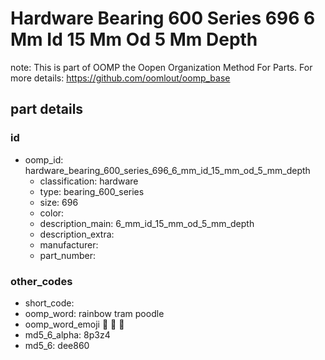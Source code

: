 # Hardware Bearing 600 Series 696 6 Mm Id 15 Mm Od 5 Mm Depth  

note: This is part of OOMP the Oopen Organization Method For Parts. For more details: https://github.com/oomlout/oomp_base

##  part details





### id
* oomp_id: hardware_bearing_600_series_696_6_mm_id_15_mm_od_5_mm_depth
  * classification: hardware
  * type: bearing_600_series
  * size: 696
  * color: 
  * description_main: 6_mm_id_15_mm_od_5_mm_depth
  * description_extra: 
  * manufacturer: 
  * part_number: 

### other_codes
* short_code: 
* oomp_word: rainbow tram poodle
* oomp_word_emoji :rainbow: :tram: :poodle:
* md5_6_alpha: 8p3z4
* md5_6: dee860